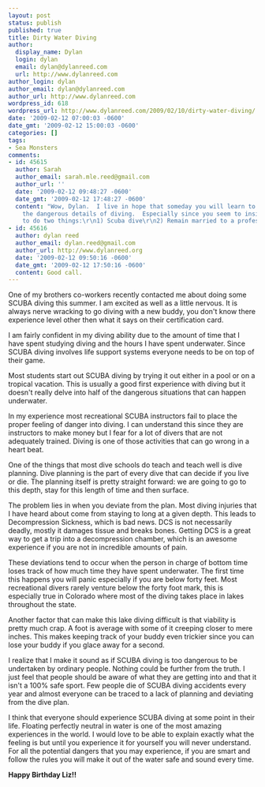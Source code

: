 ```yaml
---
layout: post
status: publish
published: true
title: Dirty Water Diving
author:
  display_name: Dylan
  login: dylan
  email: dylan@dylanreed.com
  url: http://www.dylanreed.com
author_login: dylan
author_email: dylan@dylanreed.com
author_url: http://www.dylanreed.com
wordpress_id: 618
wordpress_url: http://www.dylanreed.com/2009/02/10/dirty-water-diving/
date: '2009-02-12 07:00:03 -0600'
date_gmt: '2009-02-12 15:00:03 -0600'
categories: []
tags:
- Sea Monsters
comments:
- id: 45615
  author: Sarah
  author_email: sarah.mle.reed@gmail.com
  author_url: ''
  date: '2009-02-12 09:48:27 -0600'
  date_gmt: '2009-02-12 17:48:27 -0600'
  content: "Wow, Dylan.  I live in hope that someday you will learn to stop divulging
    the dangerous details of diving.  Especially since you seem to insist upon continuing
    to do two things:\r\n1) Scuba dive\r\n2) Remain married to a professional worrier."
- id: 45616
  author: dylan reed
  author_email: dylan.reed@gmail.com
  author_url: http://www.dylanreed.org
  date: '2009-02-12 09:50:16 -0600'
  date_gmt: '2009-02-12 17:50:16 -0600'
  content: Good call.
---
```

<p>One of my brothers co-workers recently contacted me about doing some SCUBA diving this summer. I am excited as well as a little nervous. It is always nerve wracking to go diving with a new buddy, you don't know there experience level other then what it says on their certification card.</p>
<p>I am fairly confident in my diving ability due to the amount of time that I have spent studying diving and the hours I have spent underwater. Since SCUBA diving involves life support systems everyone needs to be on top of their game.</p>
<p>Most students start out SCUBA diving by trying it out either in a pool or on a tropical vacation. This is usually a good first experience with diving but it doesn't really delve into half of the dangerous situations that can happen underwater.</p>
<p>In my experience most recreational SCUBA instructors fail to place the proper feeling of danger into diving. I can understand this since they are instructors to make money but I fear for a lot of divers that are not adequately trained. Diving is one of those activities that can go wrong in a heart beat.</p>
<p>One of the things that most dive schools do teach and teach well is dive planning. Dive planning is the part of every dive that can decide if you live or die. The planning itself is pretty straight forward: we are going to go to this depth, stay for this length of time and then surface.</p>
<p>The problem lies in when you deviate from the plan. Most diving injuries that I have heard about come from staying to long at a given depth. This leads to Decompression Sickness, which is bad news. DCS is not necessarily deadly, mostly it damages tissue and breaks bones. Getting DCS is a great way to get a trip into a decompression chamber, which is an awesome experience if you are not in incredible amounts of pain.</p>
<p>These deviations tend to occur when the person in charge of bottom time loses track of how much time they have spent underwater. The first time this happens you will panic especially if you are below forty feet. Most recreational divers rarely venture below the forty foot mark, this is especially true in Colorado where most of the diving takes place in lakes throughout the state.</p>
<p>Another factor that can make this lake diving difficult is that viability is pretty much crap. A foot is average with some of it creeping closer to mere inches. This makes keeping track of your buddy even trickier since you can lose your buddy if you glace away for a second.</p>
<p>I realize that I make it sound as if SCUBA diving is too dangerous to be undertaken by ordinary people. Nothing could be further from the truth. I just feel that people should be aware of what they are getting into and that it isn't a 100% safe sport. Few people die of SCUBA diving accidents every year and almost everyone can be traced to a lack of planning and deviating from the dive plan.</p>
<p>I think that everyone should experience SCUBA diving at some point in their life. Floating perfectly neutral in water is one of the most amazing experiences in the world. I would love to be able to explain exactly what the feeling is but until you experience it for yourself you will never understand. For all the potential dangers that you may experience, if you are smart and follow the rules you will make it out of the water safe and sound every time.</p>
<p><strong>Happy Birthday Liz!!</strong></p>
